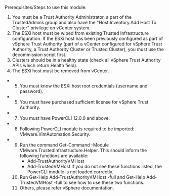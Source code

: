 Prerequisites/Steps to use this module:
  1. You must be a Trust Authority Administrator, a part of the TrustedAdmins group and also have the "Host.Inventory.Add Host To Cluster" privilege on vCenter system.
  2. The ESXi host must be wiped from existing Trusted Infrastructure configuration. If the ESXi host has been previously configured as part of vSphere Trust Authority (part of a vCenter configured for vSphere Trust Authority, a Trust Authority Cluster or Trusted Cluster), you must use the decommission script first.
  3. Clusters should be in a healthy state (check all vSphere Trust Authority APIs which return Health field).
  4. The ESXi host must be removed from vCenter.
- 5. You must know the ESXi host root credentials (username and password).
- 5. You must have purchased sufficient license for vSphere Trust Authority.
- 7. You must have PowerCLI 12.0.0 and above.
- 8. Following PowerCLI module is required to be imported: VMware.VimAutomation.Security.
- 9. Run the command Get-Command -Module VMware.TrustedInfrastructure.Helper. This should inform the following functions are available:
     - Add-TrustAuthorityVMHost
     - Add-TrustedVMHost
    If you do not see these functions listed, the PowerCLI module is not loaded correctly.
  10. Run Get-Help Add-TrustAuthorityVMHost -full and Get-Help Add-TrustedVMHost -full to see how to use these two functions.
  11. Others, please refer vSphere documentation.
